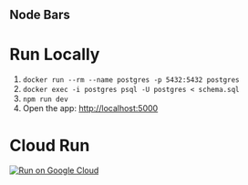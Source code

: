 Node Bars
---------

# Run Locally
1. `docker run --rm --name postgres -p 5432:5432 postgres`
1. `docker exec -i postgres psql -U postgres < schema.sql`
1. `npm run dev`
1. Open the app: [http://localhost:5000](http://localhost:5000)

# Cloud Run
[![Run on Google Cloud](https://deploy.cloud.run/button.svg)](https://deploy.cloud.run)
